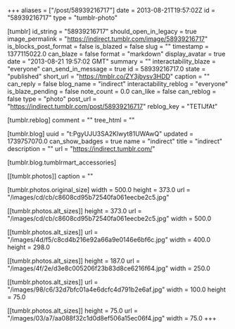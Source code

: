 +++
aliases = ["/post/58939216717"]
date = 2013-08-21T19:57:02Z
id = "58939216717"
type = "tumblr-photo"

[tumblr]
id_string = "58939216717"
should_open_in_legacy = true
image_permalink = "https://indirect.tumblr.com/image/58939216717"
is_blocks_post_format = false
is_blazed = false
slug = ""
timestamp = 1377115022.0
can_blaze = false
format = "markdown"
display_avatar = true
date = "2013-08-21 19:57:02 GMT"
summary = ""
interactability_blaze = "everyone"
can_send_in_message = true
id = 58939216717.0
state = "published"
short_url = "https://tmblr.co/ZY3jbysv3HDD"
caption = ""
can_reply = false
blog_name = "indirect"
interactability_reblog = "everyone"
is_blaze_pending = false
note_count = 0.0
can_like = false
can_reblog = false
type = "photo"
post_url = "https://indirect.tumblr.com/post/58939216717"
reblog_key = "TETIJfAt"

[tumblr.reblog]
comment = ""
tree_html = ""

[tumblr.blog]
uuid = "t:PgyUJU3SA2Klwyt81UWAwQ"
updated = 1739757070.0
can_show_badges = true
name = "indirect"
title = "indirect"
description = ""
url = "https://indirect.tumblr.com/"

[tumblr.blog.tumblrmart_accessories]

[[tumblr.photos]]
caption = ""

[tumblr.photos.original_size]
width = 500.0
height = 373.0
url = "/images/cd/cb/c8608cd95b72540fa061eecbe2c5.jpg"

[[tumblr.photos.alt_sizes]]
height = 373.0
url = "/images/cd/cb/c8608cd95b72540fa061eecbe2c5.jpg"
width = 500.0

[[tumblr.photos.alt_sizes]]
url = "/images/4d/f5/c8cd4b216e92a66a9e0146e6bf6c.jpg"
width = 400.0
height = 298.0

[[tumblr.photos.alt_sizes]]
height = 187.0
url = "/images/4f/2e/d3e8c005206f23b83d8ce6216f64.jpg"
width = 250.0

[[tumblr.photos.alt_sizes]]
url = "/images/98/c6/32d7bfc01a4e6dcfc4d791b2e6af.jpg"
width = 100.0
height = 75.0

[[tumblr.photos.alt_sizes]]
height = 75.0
url = "/images/03/a7/aa088f32c1d0d8ef506a15ec06f4.jpg"
width = 75.0
+++

